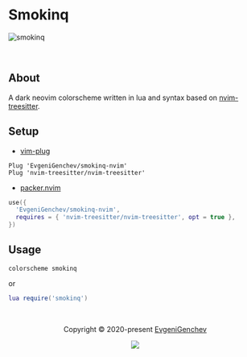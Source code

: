 # Smokinq

![smokinq](https://user-images.githubusercontent.com/59848681/222990632-9de15ff2-3b07-42f6-933f-3129f2cba946.png)

&nbsp;

## About

A dark neovim colorscheme written in lua and syntax based on
[nvim-treesitter](https://github.com/nvim-treesitter/nvim-treesitter).

## Setup

- [vim-plug](https://github.com/junegunn/vim-plug)

```vim
Plug 'EvgeniGenchev/smokinq-nvim'
Plug 'nvim-treesitter/nvim-treesitter'
```

- [packer.nvim](https://github.com/wbthomason/packer.nvim)

```lua
use({
  'EvgeniGenchev/smokinq-nvim',
  requires = { 'nvim-treesitter/nvim-treesitter', opt = true },
})
```

## Usage

```vim
colorscheme smokinq
```

or

```lua
lua require('smokinq')
```

&nbsp;

<p align="center">
  Copyright &copy; 2020-present
  <a href="https://github.com/EvgeniGenchev" target="_blank">EvgeniGenchev</a>
</p>
<p align="center">
  <a href="https://github.com/glepnir/zephyr-nvim/blob/master/LICENSE"
    ><img
      src="https://img.shields.io/static/v1.svg?style=for-the-badge&label=License&message=MIT&logoColor=d9e0ee&colorA=282a36&colorB=c678dd"
  /></a>
</p>
